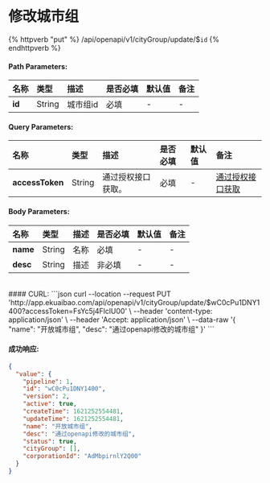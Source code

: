 # 修改城市组

{% httpverb "put" %}  /api/openapi/v1/cityGroup/update/$`id` {% endhttpverb %}

#### Path Parameters:

| 名称       | 类型    | 描述            | 是否必填   | 默认值  |备注                                         |
| :--------- | :------ | :------------- |:--------- |:------ | :------------------------------------------  |
| **id** | String  |城市组id      |必填   | - |  -  |



#### Query Parameters:

| 名称       | 类型    | 描述            | 是否必填   | 默认值  |备注                                         |
| :--------- | :------ | :------------- |:--------- |:------ | :------------------------------------------  |
| **accessToken** | String  |通过授权接口获取。      |必填   | - |  [通过授权接口获取](/getting-started/auth.html)  |


#### Body Parameters:
| 名称       | 类型    | 描述            | 是否必填   | 默认值  |备注                                         |
| :--------- | :------ | :------------- |:--------- |:------ | :------------------------------------------  |
| **name** | String  | 名称      | 必填   | - | - |
| **desc** | String  | 描述      | 非必填 | - | - |


<br/>
#### CURL:
```json
curl --location --request PUT 'http://app.ekuaibao.com/api/openapi/v1/cityGroup/update/$wC0cPu1DNY1400?accessToken=FsYc5j4FlclU00' \
--header 'content-type: application/json' \
--header 'Accept: application/json' \
--data-raw '{
      "name": "开放城市组",
      "desc": "通过openapi修改的城市组"
}'
```
<br/>


#### 成功响应:
```json
{
  "value": {
    "pipeline": 1,
    "id": "wC0cPu1DNY1400",
    "version": 2,
    "active": true,
    "createTime": 1621252554481,
    "updateTime": 1621252554481,
    "name": "开放城市组",
    "desc": "通过openapi修改的城市组",
    "status": true,
    "cityGroup": [],
    "corporationId": "AdMbpirnlY2Q00"
  }
}
```
